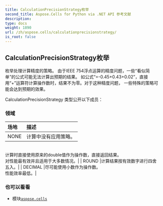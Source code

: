 ```yaml
---
title: CalculationPrecisionStrategy枚举
second_title: Aspose.Cells for Python via .NET API 参考文献
description:
type: docs
weight: 1890
url: /zh/aspose.cells/calculationprecisionstrategy/
is_root: false
---
```

## CalculationPrecisionStrategy枚举
枚举处理计算精度的策略。
由于IEEE 754浮点运算的精度问题，一些“看似简单”的公式可能无法计算出预期的结果。
如公式“=-0.45+0.43+0.02”，直接用“+”运算符计算操作数时，结果不为零。对于这种精度问题，
一些特殊的策略可能会达到预期的效果。



CalculationPrecisionStrategy 类型公开以下成员：

### 领域
|场地|描述|
| :- | :- |
| NONE |计算中没有应用策略。<br/>计算时直接使用原来的double值作为操作数，直接返回结果。<br/>对性能最有效并且适用于大多数情况。|
| ROUND |计算结果按有效数字进行四舍五入。|
| DECIMAL |尽可能使用小数作为操作数。<br/>性能效率最低。|



### 也可以看看
* 模块[`aspose.cells`](..)
